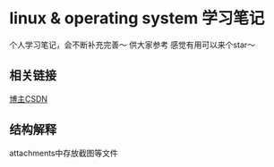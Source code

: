 # linux & operating system 学习笔记
个人学习笔记，会不断补充完善～ 供大家参考
感觉有用可以来个star～
## 相关链接
[博主CSDN](https://blog.csdn.net/Carlos5en)
## 结构解释
attachments中存放截图等文件
